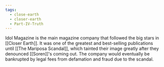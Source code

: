 ```yaml
---
tags:
  - close-earth
  - closer-earth
  - Part-IV-Truth
---
```

Idol Magazine is the main magazine company that followed the big stars in [[Closer Earth]]. It was one of the greatest and best-selling publications until [[The Mariposa Scandal]], which tainted their image greatly after they denounced [[Soren]]'s coming out. The company would eventually be bankrupted by legal fees from defamation and fraud due to the scandal.